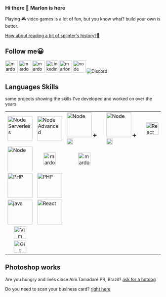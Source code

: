 ### Hi there 👋 Marlon is here

Playing 🎮 video games is a lot of fun, but you know what? build your own is better.

[How about reading a bit of splinter's history?📜](https://mardozux-studio.s3.amazonaws.com/public-assets/splinter-soul.pdf)

## Follow me😀
<p align="left">
  <a href="https://store.steampowered.com/developer/mardozux/" target="_blank" title="Steam Page" style="text-decoration: none">
    <img src="https://www.vectorlogo.zone/logos/steampowered/steampowered-icon.svg" alt="mardozux" width="40" />
  </a>
  <a href="https://mardozux.itch.io/" target="_blank" title="Itch.io Page" style="text-decoration: none">
    <img src="https://mardozux-studio.s3.amazonaws.com/public-assets/mardozux-studio.png" alt="mardozux" width="40" />
  </a>
  <a href="https://megrolang.com.br/" target="_blank" title="Practice your English" style="text-decoration: none">
    <img src="https://mardozux-studio.s3.amazonaws.com/public-assets/bob.gif" alt="mardozux" width="40" />
  </a>
  <a href="https://www.linkedin.com/in/mrcardoso/" target="_blank" title="Linkedin Contact" style="text-decoration: none">
    <img src="https://www.vectorlogo.zone/logos/linkedin/linkedin-icon.svg" alt="Linkedin" width="40" />
  </a>
  <a href="https://www.youtube.com/@mardozuxstudio" target="_blank" title="Youtube" style="text-decoration: none">
    <img src="https://www.vectorlogo.zone/logos/youtube/youtube-icon.svg" alt="marlon" width="40" />
  </a>
  <a href="https://www.npmjs.com/~mrcardoso" target="_blank" title="Node skills" style="text-decoration: none">
    <img src="https://www.vectorlogo.zone/logos/npmjs/npmjs-ar21.svg" alt="node" width="40" />
  </a>
  <a href="https://discord.gg/f8jvAR7srC" target="_blank" title="Discord Server" style="text-decoration: none">
    <img alt="Discord" src="https://img.shields.io/discord/822485993889857579">
  </a>
</p>

## Languages Skills
some projects showing the skills I've developed and worked on over the years

<table>
  <tbody>
     <tr>
      <td>
        <a href="https://github.com/MRCardoso/node-serverless" target="_blank" title="Node Serverless api" style="text-decoration: none">
          <img src="https://www.vectorlogo.zone/logos/serverless/serverless-ar21.svg" alt="Node Serverless" width="80" />
        </a>
      </td>
      <td>
        <a href="https://github.com/MRCardoso/node-stuffs" target="_blank" title="Node Advanced concepts" style="text-decoration: none">
          <img src="https://www.vectorlogo.zone/logos/nodejs/nodejs-horizontal.svg" alt="Node Advanced" width="80" />
        </a>
      </td>
      <td>
        <a href="https://github.com/MRCardoso/nodeevel" target="_blank" title="Node + Typescript" style="text-decoration: none">
          <img src="https://www.vectorlogo.zone/logos/nodejs/nodejs-horizontal.svg" alt="Node" width="80" /> ➕
          <img src="https://www.vectorlogo.zone/logos/typescriptlang/typescriptlang-icon.svg" alt="typescript" width="20" />
        </a>
      </td>
      <td>
        <a href="https://github.com/MRCardoso/task-list-server" target="_blank" title="Node + Vue" style="text-decoration: none">
          <img src="https://www.vectorlogo.zone/logos/nodejs/nodejs-horizontal.svg" alt="Node" width="80" /> ➕
          <img src="https://www.vectorlogo.zone/logos/vuejs/vuejs-icon.svg" alt="vue" width="20" />
        </a>
      </td>
      <td>
        <a href="https://github.com/MRCardoso/migrate-lang" target="_blank" title="React + nextjs" style="text-decoration: none">
          <img src="https://www.vectorlogo.zone/logos/reactjs/reactjs-icon.svg" alt="React" width="40" />
        </a>
      </td>
    </tr>
    <tr>
      <td>
        <a href="https://github.com/MRCardoso/upbge-utils/tree/master/addons" target="_blank" title="UPBGE - addon/python" style="text-decoration: none">
          <img src="https://www.vectorlogo.zone/logos/python/python-horizontal.svg" alt="Node" width="80" />
        </a>
      </td>
      <td align="center">
        <a href="https://store.steampowered.com/app/1946280/Small_phrases_Great_stories/" target="_blank" title="Game developed with blender + python" style="text-decoration: none">
          <img src="https://www.vectorlogo.zone/logos/steampowered/steampowered-icon.svg" alt="mardozux" width="40" />
        </a>
      </td>
      <td align="center">
        <a href="https://github.com/MRCardoso/megrolang-lambda" target="_blank" title="This functionality uses behind the scene the lib 'googletrans' of python" style="text-decoration: none">
          <img src="https://www.vectorlogo.zone/logos/amazon_awslambda/amazon_awslambda-icon.svg" alt="mardozux" width="40" />
        </a>
      </td>
      <td></td>
      <td></td>
    </tr>
    <tr>
      <td>
        <a href="https://github.com/MRCardoso/virtual-notebook" target="_blank" title="PHP" style="text-decoration: none">
          <img src="https://www.vectorlogo.zone/logos/php/php-horizontal.svg" alt="PHP" width="80" />
        </a>
      </td>
      <td>
        <a href="https://github.com/MRCardoso/oficina-composer" target="_blank" title="Oficina composer" style="text-decoration: none">
          <img src="https://www.vectorlogo.zone/logos/php/php-horizontal.svg" alt="PHP" width="80" />
        </a>
      </td>
      <td></td>
      <td></td>
      <td></td>
    </tr>
    <tr>
      <td>
        <a href="https://bitbucket.org/mrcmasters/hatter-coin" target="_blank" title="Game engine 2D building in Java" style="text-decoration: none">
          <img src="https://www.vectorlogo.zone/logos/java/java-horizontal.svg" alt="java" width="80" />
        </a>
      </td>
      <td>
        <a href="https://mardozux.itch.io/hatter-coin-guy" target="_blank" title="Game 2D developed in Java" style="text-decoration: none">
          <img src="https://www.vectorlogo.zone/logos/java/java-horizontal.svg" alt="React" width="80" />
        </a>
      </td>
      <td></td>
      <td></td>
      <td></td>
    </tr>
    <tr>
      <td align="center">
        <a href="https://github.com/MRCardoso/mcvim" target="_blank" title="Vim common commands" style="text-decoration: none">
          <img src="https://www.vectorlogo.zone/logos/vim/vim-icon.svg" alt="Vim" width="40" />
        </a>
      </td>
      <td></td>
      <td></td>
      <td></td>
      <td></td>
    </tr>
    <tr>
      <td align="center">
        <a href="https://github.com/MRCardoso/git-code" target="_blank" title="Git basic commands" style="text-decoration: none">
          <img src="https://www.vectorlogo.zone/logos/git-scm/git-scm-icon.svg" alt="Git" width="40" />
        </a>
      </td>
      <td></td>
      <td></td>
      <td></td>
      <td></td>
    </tr>
  </tbody>
</table>

## Photoshop works
Are you hungry and lives close Alm.Tamadaré PR, Brazil? [ask for a hotdog](https://from-first-trip.s3.amazonaws.com/public/jhon-jhon-hot-dog/digital-menu.pdf)

Do you need to scan your business card? [right here](https://from-first-trip.s3.amazonaws.com/public/playfast/visit-card.pdf)

<!--
**MRCardoso/MRCardoso** is a ✨ _special_ ✨ repository because its `README.md` (this file) appears on your GitHub profile.

Here are some ideas to get you started:

- 🔭 I’m currently working on ...
- 🌱 I’m currently learning ...
- 👯 I’m looking to collaborate on ...
- 🤔 I’m looking for help with ...
- 💬 Ask me about ...
- 📫 How to reach me: ...
- 😄 Pronouns: ...
- ⚡ Fun fact: ...
-->
